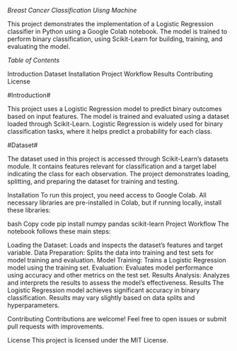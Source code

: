 *Breast Cancer Classification Uisng Machine*

This project demonstrates the implementation of a Logistic Regression classifier in Python using a Google Colab notebook. The model is trained to perform binary classification, using Scikit-Learn for building, training, and evaluating the model.

*Table of Contents*

Introduction
Dataset
Installation
Project Workflow
Results
Contributing
License

#Introduction#

This project uses a Logistic Regression model to predict binary outcomes based on input features. The model is trained and evaluated using a dataset loaded through Scikit-Learn. Logistic Regression is widely used for binary classification tasks, where it helps predict a probability for each class.

#Dataset#

The dataset used in this project is accessed through Scikit-Learn’s datasets module. It contains features relevant for classification and a target label indicating the class for each observation. The project demonstrates loading, splitting, and preparing the dataset for training and testing.

Installation
To run this project, you need access to Google Colab. All necessary libraries are pre-installed in Colab, but if running locally, install these libraries:

bash
Copy code
pip install numpy pandas scikit-learn
Project Workflow
The notebook follows these main steps:

Loading the Dataset: Loads and inspects the dataset’s features and target variable.
Data Preparation: Splits the data into training and test sets for model training and evaluation.
Model Training: Trains a Logistic Regression model using the training set.
Evaluation: Evaluates model performance using accuracy and other metrics on the test set.
Results Analysis: Analyzes and interprets the results to assess the model’s effectiveness.
Results
The Logistic Regression model achieves significant accuracy in binary classification. Results may vary slightly based on data splits and hyperparameters.

Contributing
Contributions are welcome! Feel free to open issues or submit pull requests with improvements.

License
This project is licensed under the MIT License.
